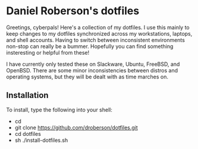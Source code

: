 Daniel Roberson's dotfiles
==========================

Greetings, cyberpals! Here's a collection of my dotfiles. I use this
mainly to keep changes to my dotfiles synchronized across my
workstations, laptops, and shell accounts. Having to switch between
inconsistent environments non-stop can really be a bummer. Hopefully
you can find something insteresting or helpful from these!

I have currently only tested these on Slackware, Ubuntu, FreeBSD, and
OpenBSD. There are some minor inconsistencies between distros and
operating systems, but they will be dealt with as time marches on.


Installation
------------

To install, type the following into your shell:

- cd
- git clone https://github.com/droberson/dotfiles.git
- cd dotfiles
- sh ./install-dotfiles.sh
